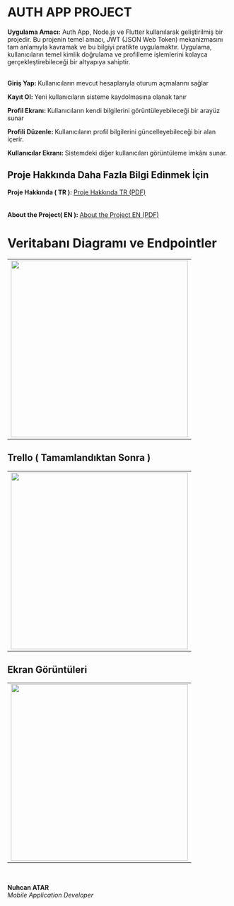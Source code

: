 # AUTH APP PROJECT

<b>Uygulama Amacı:</b> Auth App, Node.js ve Flutter kullanılarak geliştirilmiş bir projedir. Bu projenin temel 
amacı, JWT JSON Web Token) mekanizmasını tam anlamıyla kavramak ve bu 
bilgiyi pratikte uygulamaktır.
 Uygulama, kullanıcıların temel kimlik doğrulama ve profilleme işlemlerini kolayca 
gerçekleştirebileceği bir altyapıya sahiptir.<br><br>

 <b>Giriş Yap:  </b>
Kullanıcıların mevcut hesaplarıyla oturum açmalarını sağlar
<br>

 <b>Kayıt Ol:  </b>
Yeni kullanıcıların sisteme kaydolmasına olanak tanır
<br>

 <b>Profil Ekranı:  </b>
Kullanıcıların kendi bilgilerini görüntüleyebileceği bir arayüz 
sunar
<br>

 <b>Profili Düzenle:  </b>
Kullanıcıların profil bilgilerini güncelleyebileceği bir alan içerir.
<br>

 <b>Kullanıcılar Ekranı:  </b>
Sistemdeki diğer kullanıcıları görüntüleme imkânı sunar.
<br>

## Proje Hakkında Daha Fazla Bilgi Edinmek İçin

<b>Proje Hakkında ( TR ): </b> <a href="https://github.com/user-attachments/files/18385359/about-tr.pdf"> Proje Hakkında TR (PDF) </a>
<br><br><br>
<b>About the Project( EN ): </b> <a href="https://github.com/user-attachments/files/18385357/about-en.pdf"> About the Project EN (PDF)</a>

# Veritabanı Diagramı ve Endpointler

<table>
    <tr>
    <td>
      <img src="https://github.com/user-attachments/assets/b977e64d-a208-49e2-be02-7bbaacaa5796" width=%100, height=400/>
    </td>
  </tr>
</table> 

## Trello ( Tamamlandıktan Sonra )

<table>
    <tr>
    <td>
      <img src="https://github.com/user-attachments/assets/52fa2db2-b4b5-4bb8-9b02-1271bdf08ef9" width=%100, height=400/>
    </td>
  </tr>
</table>


## Ekran Görüntüleri

<table>
    <tr>
    <td>
      <img src="https://github.com/user-attachments/assets/72fce398-5b30-4e82-85cd-3786f4a0f50a" width=%100, height=400/>
    </td>
  </tr>
</table>

<br>

<b>Nuhcan ATAR</b> <br>
<i>Mobile Application Developer</i>


